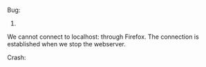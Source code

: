 Bug:

1)
We cannot connect to localhost:<port> through Firefox. The connection is established when we stop the webserver.


Crash:

